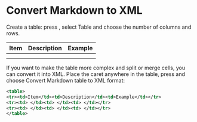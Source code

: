 # Convert Markdown to XML

Create a table: press <shortcut key="Generate"/>, select
<ui-path>Table</ui-path> and choose the number of columns and rows. 

| Item | Description | Example |
|------|-------------|---------|
|      |             |         |
|      |             |         |


If you want to make the table more complex and split or merge cells,
you can convert it into XML.
Place the caret anywhere in the table, press <shortcut key="ShowIntentionActions"/> and
choose <ui-path>Convert Markdown table to XML format</ui-path>:



```xml
<table>
<tr><td>Item</td><td>Description</td><td>Example</td></tr>
<tr><td> </td><td> </td><td> </td></tr>
<tr><td> </td><td> </td><td> </td></tr>
</table>
```